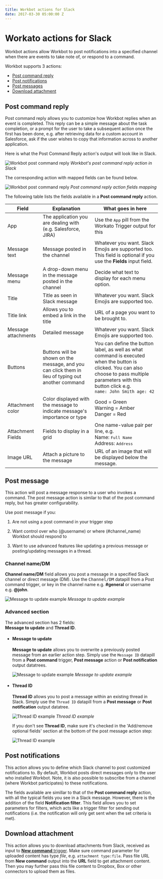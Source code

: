 ```yaml
---
title: Workbot actions for Slack
date: 2017-03-30 05:00:00 Z
---
```


# Workato actions for Slack
Workbot actions allow Workbot to post notifications into a specified channel when there are events to take note of, or respond to a command.

Workbot supports 3 actions:
* [Post command reply](#post-command-reply)
* [Post notifications](#post-notifications)
* [Post messages](#post-messages)
* [Download attachment](#download-attachment)

## Post command reply
Post command reply allows you to customize how Workbot replies when an event is completed. This reply can be a simple message about the task completion, or a prompt for the user to take a subsequent action once the first has been done, e.g. after retrieving data for a custom account in Salesforce, ask if the user wishes to copy that information across to another application.

Here is what the Post Command Reply action's output will look like in Slack.

![Workbot post command reply](/assets/images/workbot/workbot-custom-commands/post-command-reply.png)
*Workbot's post command reply action in Slack*

The corresponding action with mapped fields can be found below.

![Workbot post command reply](/assets/images/workbot/workbot-custom-commands/post-command-action-mapping-1.png)
*Post command reply action fields mapping*

The following table lists the fields available in a **Post command reply** action.

<table class="unchanged rich-diff-level-one">
    <thead>
        <tr>
            <th>Field</th>
            <th>Explanation</th>
            <th>What goes in here</th>
        </tr>
    </thead>
    <tbody>
        <tr>
            <td>App</td>
            <td>The application you are dealing with (e.g. Salesforce, JIRA)
            </td>
            <td>Use the <kbd>App</kbd> pill from the Workato Trigger output for this
        </tr>
<!--        <tr>
            <td>Reply Channel</td>
            <td>The channel Workbot replies in</td>
            <td>Use the <b>Reply channel</b> Field from the Workato Trigger output
        </tr>Reply channel has been moved to Post message > Advanced
        <tr>
            <td>Message to update</td>
            <td>
              ID of an existing message that you want to replace with the new message. This overwrites the existing message in the channel
            </td>
            <td>
              Message ID can be obtained from the output of a <b>Post command reply</b> or <b>Post notification</b> action, or the <b>New command trigger</b>. Note: manual user inputs cannot be overwritten.
            </td>
        </tr> Message to update has been moved to Post message action
        <tr>
            <td>Thread ID</td>
            <td>
              Pass in a thread ID to post your new message in that thread. Pass in a message ID if you wish to create a new thread and post your new message under that existing message.
            </td>
            <td>For replying to the current thread use thread ID value from <b>New command</b> trigger. For creating new thread pass here message ID from output of another <b>Post command reply</b> or <bold>New command</b> trigger - make sure it is not empty in the last case.
            </td>
        </tr> Thread ID has been moved to Post message > Advanced-->
        <tr>
            <td>Message text</td>
            <td>
              Message posted in the channel
            </td>
            <td>
            Whatever you want. Slack Emojis are supported too. This field is optional if you use the <b>Fields</b> input field.
            </td>
        </tr>
        <tr>
            <td>Message menu</td>
            <td>A drop-down menu in the message posted in the channel
            <td>
              Decide what text to display for each menu option.
        </tr>
        <tr>
            <td>Title</td>
            <td>Title as seen in Slack message</td>
            <td>
              Whatever you want. Slack Emojis are supported too.
            </td>
        </tr>
        <tr>
            <td>Title link</td>
            <td>Allows you to embed a link in the title
            </td>
            <td>URL of a page you want to be brought to.
            </td>
        </tr>
        <tr>
            <td>Message attachments</td>
            <td>Detailed message</td>
            <td>
              Whatever you want. Slack Emojis are supported too.
            </td>
        </tr>
        <tr>
            <td>Buttons</td>
            <td>
              Buttons will be shown on the message, and you can click them in lieu of typing out another command
            </td>
            <td>
              You can define the button label, as well as what command is executed when the button is clicked. You can also choose to pass multiple parameters with this button click e.g. <br><code>name: John Smith age: 42</code>
            </td>
        </tr>
        <tr>
            <td>Attachment color</td>
            <td>
              Color displayed with the message to indicate message's importance or type
            </td>
            <td>
              Good = Green<br>
              Warning = Amber<br>
              Danger = Red<br>
            </td>
        </tr>
        <tr>
            <td>Attachment Fields</td>
            <td>Fields to display in a grid</td>
            <td>
              One name-value pair per line, e.g.<br>Name: <kbd>Full Name</kbd><br> Address: <kbd>Address</kbd>
            </td>
        </tr>
        <tr>
            <td>Image URL</td>
            <td>Attach a picture to the message</td>
            <td>
              URL of an image that will be displayed below the message.
            </td>
        </tr>
<!--     <tr>
            <td>Related documents</td>
            <td>
              Commands can be linked to other commands via the document they operate on. Workbot uses this to recommend commands in a conversation
            </td>
            <td>
              Specify links using this format: document name identifier_1:"App data from data tree" identifier_2:"App data from data tree" E.g. ticket id:"[data tree pill]" Specify one parameter per line. No spaces allowed in document name.
        </tr>
Related commands are deprecated-->
    </tbody>
</table>

## Post message
This action will post a message response to a user who invokes a command. The post message action is similar to that of the post command reply, but has greater configurability.

Use post message if you:

1. Are not using a post command in your trigger step

2. Want control over who (\@username) or where (\#channel_name) Workbot should respond to

3. Want to use advanced features like updating a previous message or posting/updating messages in a thread.

### Channel name/DM
**Channel name/DM** field allows you post a message in a specified Slack channel or direct message (DM). Use the <kbd>Channel/DM</kbd> datapill from a Post command trigger, or key in the channel name e.g. **#general** or username e.g. **\@john**.

![Message to update example](/assets/images/workbot/workbot-actions/channel-dm.png)
*Message to update example*

### Advanced section
 The advanced section has 2 fields: <br>**Message to update** and **Thread ID**.

- #### Message to update
  **Message to update** allows you to overwrite a previously posted message from an earlier action step. Simply use the <code>Message ID</code> datapill from a **Post command** trigger, **Post message** action or **Post notification** output datatrees.

  ![Message to update example](/assets/images/workbot/workbot-actions/message-to-update-example.png)
*Message to update example*

- #### Thread ID
  **Thread ID** allows you to post a message within an existing thread in Slack. Simply use the <code>Thread ID</code> datapill from a **Post message** or **Post notification** output datatree.

  ![Thread ID example](/assets/images/workbot/workbot-actions/thread-id-example.png)
  *Thread ID example*

  If you don't see **Thread ID**, make sure it's checked in the 'Add/remove optional fields' section at the bottom of the post message action step:

  ![Thread ID example](/assets/images/workbot/workbot-actions/thread-id-optional.png)


## Post notifications
This action allows you to define which Slack channel to post customized notifications to. By default, Workbot posts direct messages only to the user who installed Workbot. Note, it is also possible to subscribe from a channel (where Workbot participates) to these notifications.

The fields available are simillar to that of the **Post command reply** action, with all the typical fields you see in a Slack message. However, there is the addition of the field **Notification filter**. This field allows you to set parameters for filters, which acts like a trigger filter for sending out notifications (i.e. the notification will only get sent when the set criteria is met).

## Download attachment
This action allows you to download attachments from Slack, received as input to [**New command** trigger](workbot-triggers.md#new-commands-building-custom-commands). Make sure command parameter for uploaded content has type *file*, e.g. `attachment type:file`. Pass file URL from **New command** output into the **URL** field to get attachment content. Then you may further pass this file content to Dropbox, Box or other connectors to upload them as files.
